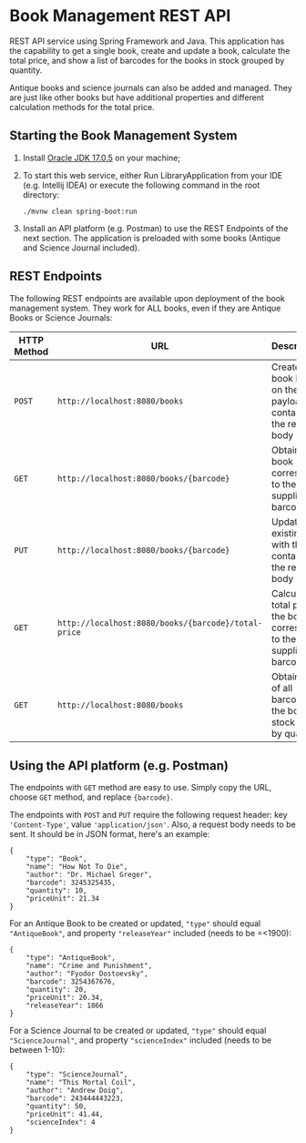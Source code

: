 # Book Management REST API

REST API service using Spring Framework and Java. This application has the capability to get a single book, create and update a book, calculate the total price, and show a list of barcodes for the books in stock grouped by quantity.

Antique books and science journals can also be added and managed. They are just like other books but have additional properties and different calculation methods for the total price.

## Starting the Book Management System
1. Install [Oracle JDK 17.0.5](https://www.oracle.com/java/technologies/downloads/#java17) on your machine;

2. To start this web service, either Run LibraryApplication from your IDE (e.g. Intellij IDEA) or execute the following command in the root directory:

    ```./mvnw clean spring-boot:run```

3. Install an API platform (e.g. Postman) to use the REST Endpoints of the next section. The application is preloaded with some books (Antique and Science Journal included).

## REST Endpoints
The following REST endpoints are available upon deployment of the book management system. They work for ALL books, even if they are Antique Books or Science Journals:

| HTTP Method | URL                                                 | Description                                                                  |
|-------------|-----------------------------------------------------|:-----------------------------------------------------------------------------|
| `POST`      | `http://localhost:8080/books`                       | Creates a new book based on the payload contained in the request body        |
| `GET`       | `http://localhost:8080/books/{barcode}`             | Obtains the book corresponding to the supplied barcode                       |
| `PUT`       | `http://localhost:8080/books/{barcode}`             | Updates an existing book  with the data contained in the request body        |
| `GET`       | `http://localhost:8080/books/{barcode}/total-price` | Calculates the total price of the book corresponding to the supplied barcode |
| `GET`       | `http://localhost:8080/books`                       | Obtains a list of all barcodes for the books in stock grouped by quantity    |

## Using the API platform (e.g. Postman)
The endpoints with `GET` method are easy to use. Simply copy the URL, choose `GET` method, and replace ```{barcode}```.

The endpoints with `POST` and `PUT` require the following request header: key `'Content-Type'`, value `'application/json'`. Also, a request body needs to be sent. It should be in JSON format, here's an example:
```
{
    "type": "Book",
    "name": "How Not To Die",
    "author": "Dr. Michael Greger",
    "barcode": 3245325435,
    "quantity": 10,
    "priceUnit": 21.34
}
```

For an Antique Book to be created or updated, `"type"` should equal `"AntiqueBook"`, and property `"releaseYear"` included (needs to be =<1900):
```
{
    "type": "AntiqueBook",
    "name": "Crime and Punishment",
    "author": "Fyodor Dostoevsky",
    "barcode": 3254367676,
    "quantity": 20,
    "priceUnit": 20.34,
    "releaseYear": 1866
}
```

For a Science Journal to be created or updated, `"type"` should equal `"ScienceJournal"`, and property `"scienceIndex"` included (needs to be between 1-10):
```
{
    "type": "ScienceJournal",
    "name": "This Mortal Coil",
    "author": "Andrew Doig",
    "barcode": 243444443223,
    "quantity": 50,
    "priceUnit": 41.44,
    "scienceIndex": 4
}
```

